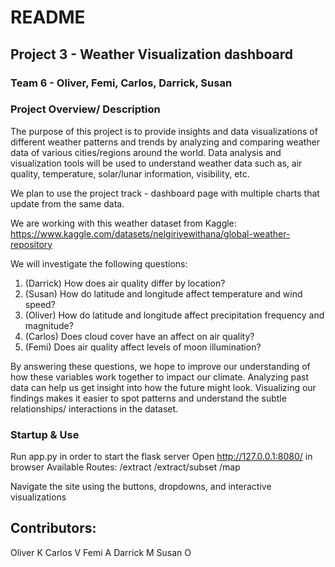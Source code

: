 # README
## Project 3 - Weather Visualization dashboard
### Team 6 - Oliver, Femi, Carlos, Darrick, Susan

### Project Overview/ Description

The purpose of this project is to provide insights and data visualizations of different weather patterns and trends by analyzing and comparing weather data of various cities/regions around the world.  Data analysis and visualization tools will be used to understand weather data such as, air quality, temperature, solar/lunar information, visibility, etc.

We plan to use the project track - dashboard page with multiple charts that update from the same data.

We are working with this weather dataset from Kaggle: https://www.kaggle.com/datasets/nelgiriyewithana/global-weather-repository

We will investigate the following questions:
1. (Darrick) How does air quality differ by location?
2. (Susan) How do latitude and longitude affect temperature and wind speed?
3. (Oliver) How do latitude and longitude affect precipitation frequency and magnitude?
4. (Carlos) Does cloud cover have an affect on air quality?
5. (Femi) Does air quality affect levels of moon illumination?

By answering these questions, we hope to improve our understanding of how these variables work together to impact our climate. Analyzing past data can help us get insight into how the future might look. Visualizing our findings makes it easier to spot patterns and understand the subtle relationships/ interactions in the dataset.

### Startup & Use

Run app.py in order to start the flask server
Open http://127.0.0.1:8080/ in browser
Available Routes:
/extract
/extract/subset
/map

Navigate the site using the buttons, dropdowns, and interactive visualizations

## Contributors:
Oliver K
Carlos V
Femi A
Darrick M
Susan O

